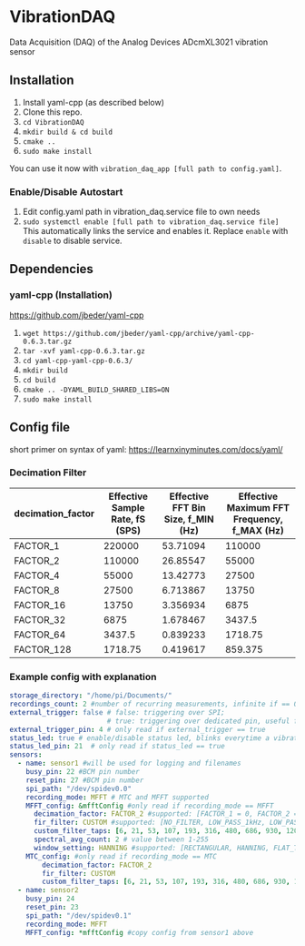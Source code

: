 # VibrationDAQ
Data Acquisition (DAQ) of the Analog Devices ADcmXL3021 vibration sensor

## Installation
1. Install yaml-cpp (as described below)
2. Clone this repo.
3. `cd VibrationDAQ`
4. `mkdir build & cd build`
5. `cmake ..`
6. `sudo make install`

You can use it now with `vibration_daq_app [full path to config.yaml]`.

### Enable/Disable Autostart
1. Edit config.yaml path in vibration_daq.service file to own needs 
2. `sudo systemctl enable [full path to vibration_daq.service file]`    
    This automatically links the service and enables it. Replace `enable` with `disable` to disable service.

## Dependencies
### yaml-cpp (Installation)
https://github.com/jbeder/yaml-cpp
1. `wget https://github.com/jbeder/yaml-cpp/archive/yaml-cpp-0.6.3.tar.gz`
2. `tar -xvf yaml-cpp-0.6.3.tar.gz`
3. `cd yaml-cpp-yaml-cpp-0.6.3/`
4. `mkdir build`
5. `cd build`
6. `cmake .. -DYAML_BUILD_SHARED_LIBS=ON`
7. `sudo make install`

## Config file
short primer on syntax of yaml: https://learnxinyminutes.com/docs/yaml/

### Decimation Filter
| **decimation_factor** | **Effective Sample Rate, fS (SPS)** | **Effective FFT Bin Size, f_MIN (Hz)** | **Effective Maximum FFT Frequency, f_MAX (Hz)** |
|-------------------|---------------------------------|------------------------------------|---------------------------------------------|
| FACTOR_1          | 220000                          | 53.71094                           | 110000                                      |
| FACTOR_2          | 110000                          | 26.85547                           | 55000                                       |
| FACTOR_4          | 55000                           | 13.42773                           | 27500                                       |
| FACTOR_8          | 27500                           | 6.713867                           | 13750                                       |
| FACTOR_16         | 13750                           | 3.356934                           | 6875                                        |
| FACTOR_32         | 6875                            | 1.678467                           | 3437.5                                      |
| FACTOR_64         | 3437.5                          | 0.839233                           | 1718.75                                     |
| FACTOR_128        | 1718.75                         | 0.419617                           | 859.375                                     |

### Example config with explanation
```yaml
storage_directory: "/home/pi/Documents/"
recordings_count: 2 #number of recurring measurements, infinite if == 0 
external_trigger: false # false: triggering over SPI; 
                        # true: triggering over dedicated pin, useful for triggering multiple sensor at exact same time (connect them to same pin)
external_trigger_pin: 4 # only read if external_trigger == true
status_led: true # enable/disable status led, blinks everytime a vibration file is written
status_led_pin: 21  # only read if status_led == true
sensors:
  - name: sensor1 #will be used for logging and filenames
    busy_pin: 22 #BCM pin number
    reset_pin: 27 #BCM pin number
    spi_path: "/dev/spidev0.0"
    recording_mode: MFFT # MTC and MFFT supported
    MFFT_config: &mfftConfig #only read if recording_mode == MFFT
      decimation_factor: FACTOR_2 #supported: [FACTOR_1 = 0, FACTOR_2 = 1, FACTOR_4 = 2, FACTOR_8 = 3, FACTOR_16 = 4, FACTOR_32 = 5, FACTOR_64 = 6, FACTOR_128 = 7]
      fir_filter: CUSTOM #supported: [NO_FILTER, LOW_PASS_1kHz, LOW_PASS_5kHz, LOW_PASS_10kHz, HIGH_PASS_1kHz, HIGH_PASS_5kHz, HIGH_PASS_10kHz, CUSTOM]
      custom_filter_taps: [6, 21, 53, 107, 193, 316, 480, 686, 930, 1203, 1490, 1774, 2034, 2251, 2407, 2489, 2489, 2407, 2251, 2034, 1774, 1490, 1203, 930, 686, 480, 316, 193, 107, 53, 21, 6]
      spectral_avg_count: 2 # value between 1-255
      window_setting: HANNING #supported: [RECTANGULAR, HANNING, FLAT_TOP]
    MTC_config: #only read if recording_mode == MTC
        decimation_factor: FACTOR_2
        fir_filter: CUSTOM
        custom_filter_taps: [6, 21, 53, 107, 193, 316, 480, 686, 930, 1203, 1490, 1774, 2034, 2251, 2407, 2489, 2489, 2407, 2251, 2034, 1774, 1490, 1203, 930, 686, 480, 316, 193, 107, 53, 21, 6]
  - name: sensor2
    busy_pin: 24
    reset_pin: 23
    spi_path: "/dev/spidev0.1"
    recording_mode: MFFT
    MFFT_config: *mfftConfig #copy config from sensor1 above
```
